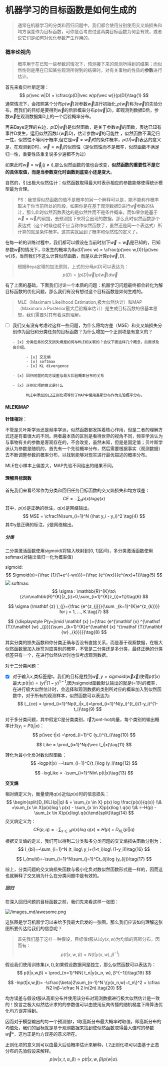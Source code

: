 # 机器学习的目标函数是如何生成的

> 通常在机器学习的分类和回归问题中，我们都会使用分别使用交叉熵损失和均方误差作为目标函数，可你是否考虑过这两类目标函数为何会有效，或者说它们是如何对优化参数产生作用的。

### 概率论视角

> 概率用于在已知一些参数的情况下，预测接下来的观测所得到的结果；而似然性则是用在已知某些观测所得到的结果时，对有关事物的性质的**参数**进行估计。

首先来看贝叶斯定理：
$$
p(\vec w|D) = \cfrac{p(D|\vec w)p(\vec w)}{p(D)}\tag{1}
$$
通常情况下，会按照某个分布$p(\vec w)$对参数$\vec w$进行初始化,$p(\vec w)$称为$\vec w$的先验分布，而我们的目标是要得到$\vec w$的后验概率分布$p(\vec w|D)$，即观测到数据D后，参数$\vec w$在观测数据集D上的一个后验概率分布。



再来Baye定理的右边，$p(D|\vec w)$是似然函数，是关于参数$\vec w$的函数，表达已知有事件D发生，运用似然函数$L(\vec w|D)$，估计参数$\vec w$的可能性	，似然函数不满足归一性，似然性不等同于概率,但它是$\vec w = \vec w_i$时的条件概率，$p(D|\vec w)$表达的意义是，在观测到D时，$\vec w = \vec w_i$的似然性（是似然性而不是概率，似然函数不满足归一性，重要性质重复说多少遍都不为过）



如果此时$\vec w = \vec w_j(j\ne i)$,那么似然函数的值也会改变，**似然函数的重要性不是它的具体取值，而是当参数变化时函数到底变小还是变大**。



自然的，引出极大似然估计：似然函数取得最大时表示相应的参数能够使得统计模型最为合理。



> PS：我觉得似然函数的值不是概率的另一个解释可以是，能不能称作概率取决于你当前所处的阶段，如果你是在基于观测数据D进行$\vec w$参数的估计，那么此时似然函数表达的是似然性而不是条件概率，而如果你是基于$\vec w = \vec w_i$的前提，去预测接下来将会出现的数据，那么此时似然函数那个表达式（这个时候也就不应当称作似然函数了，虽然还是同一个表达式）所计算的就是条件概率。这其实就回到了概率和似然性的定义了。



在每一轮的训练过程中，我们都可以假设在当前时刻下$\vec w = \vec w_i$是已知的，已知参数$\vec w$的情况下，D发生的概率为$p(D|\vec w) = \cfrac{p(\vec w,D)}{p(\vec w)}$，当然我们不这么计算似然函数，而是以此计算$p(\vec w,D)$.



> 根据Beya定理的加法原则，上式的分母$p(D)$可以表达为：
> $$
> p(D)=\int p(D|\vec w)p(\vec w)d\vec w \tag{2}
> $$
>

有了上面的基础，下面我们讨论一个本质的问题：机器学习问题最终都会转化为解目标函数的优化问题，那么我们有没有想过这个目标函数是如何生成的。

> MLE（Maximam Likelihood Estimation,极大似然估计）和MAP（Maximam a Posterior最大后验概率估计）是生成目标函数的很基本思想，我们需要对其有着深刻理解。

- [ ] 我们又有没有考虑过这样一些问题，为什么将均方差（MSE）和交叉熵损失分别作为回归和分类任务的目标函数？为什么增加一个正则项是有意义的？

      - [x] 分类任务的交叉损失熵是如何与MLE相关联的？会议下面这样几个概念，后面涉及会介绍。

            - [x] 交叉熵
            - [x] softmax
            - [x] KL divergence

      - [x] 回归问题的均方误差与最大后验概率分布的关系

      - [x] 正则化项的意义是什么

            MLE中添加的L2正则化项等价于MAP中使用高斯分布作为先验概率分布。

#### MLE和MAP

**针锋相对**：

不管是贝叶斯学派还是频率学派，似然函数都发挥着核心作用，但是二者的理解方式还是有着很大的不同。两者最本质的区别是看待世界的视角不同，频率学派认为与事物有关的参数是客观存在的，不会改变，虽然未知，但是是固定值；贝叶斯学派认为参数是随机的，首先有一个先验概率分布，然后需要根据事实（观测数据）去不断调整参数的概率分布，以找到能够对现实进行最优描述的概率分布。

MLE在小样本上偏差大，MAP先验不同给出的结果不同。

#### 理解目标函数

首先我们来看经常作为分类和回归任务目标函数的交叉熵损失和均方误差：
$$
CE = -\sum_x p(x)logq(x) \tag{3}
$$
其中，$p(x)$是正确的标注，$q(x)$是网络输出。
$$
MSE = \cfrac1N\sum_{i=1}^N (\hat y_i - y_i)^2 \tag{4}
$$
其中y是正确的标注，$\hat y$是网络输出。



##### 分类

二分类激活函数使用sigmoid(将输入映射到[0, 1]区间)，多分类激活函数使用softmax(对输出值归一化为概率值)

sigmoid:
$$
Sigmoid(x)={\frac {1}{1+e^{-wx}}}={\frac {e^{wx}}{e^{wx}+1}}\tag{5}
$$
![](/media/files/images/sigmoid.png)
softmax:
$$
\sigma : \mathbb{R}^{K}\to\{z\in\mathbb{R}^{K}|z_{i}>0,\sum_{i=1}^{K}z_{i}=1\}\tag{6}
$$

$$
\sigma (\mathbf {z} )_{j}={\frac {e^{z_{j}}}{\sum _{k=1}^{K}e^{z_{k}}}}  for j = 1, …, K.\tag{7}
$$

$$
{\displaystyle P(y=j\mid \mathbf {x} )={\frac {e^{\mathbf {x} ^{\mathsf {T}}\mathbf {w} _{j}}}{\sum _{k=1}^{K}e^{\mathbf {x} ^{\mathsf {T}}\mathbf {w} _{k}}}}}\tag{8}
$$

其实分类的损失函数和你分类正确与否没有直接关系，而是基于观察数据，在极大似然函数里加入标签对应类别的概率，不管是二分类还是多分类，最终正确的分类标签只有一个，在进行似然估计时也仅考虑观测数据。

对于二分类问题：

- [x] 对于输入x,类标签是t，我们的目标是找到$\vec w,y=sigmoid(\vec w \vec x)$使得$p(t|x)$最大:$p(t|x) = (y)^t(1-y)^{1-t}$,因为sigmoid函数默认输出的就是t=1时的概率，在进行极大似然估计时，会选择和观测数据的类别所对应的概率加入到似然函数中，对于所有的观测样本，似然函数可以表达为:
      $$
      L_{ce} = \prod_{i=1}^Np(t_i|x_i)=\prod_{i=1}^N(y_i)^{t_i}(1-y_i)^{1-t_i}\tag{9}
      $$



对于多分类问题，其中假定C是分类类别，$\vec t$为ont-hot向量，每个类别的输出概率计为$y_i=P(t_i|x)$：
$$
p(\vec t|x) =\prod_{i=1}^C (y_i)^{t_i}\tag{10}
$$

$$
Like = \prod_{i=1}^Np(\vec t_i|x)\tag{11}
$$

转化为最小化负对数似然函数：
$$
-logp(t|x) =-\sum_{i=1}^C{t_i}log (y_i)\tag{12}
$$

$$
-logLike = -\sum_{i=1}^Nln\ p(t|x)\tag{13}
$$



**交叉熵**

相对熵定义为，衡量使用$q(x)$近似$p(x)$时的信息损失：
$$
\begin{split}D_{KL}(p||q) & = \sum_{x \in X} p(x) log \frac{p(x)}{q(x)} \\& =\sum_{x \in X}p(x)log \ p(x) - \sum_{x \in X}p(x)log \ q(x) \\& =-H(p) - \sum_{x \in X}p(x)log\ q(x)\end{split}\tag{14}
$$
交叉熵定义为：
$$
CE(p, q) = -\sum_{x \in X}p(x)log\ q(x) = H(p) + D_{KL}(p||q)\tag{15}
$$


根据交叉熵的定义，我们可以得到二分类和多分类问题的交叉熵损失函数分别为：
$$
l_{bi}=-\sum_{i=1}^N (t_ilog\ y_i+(1-t_i)log\ (1-y_i))\tag{16}
$$

$$
l_{multi}=-\sum_{i=1}^N\sum_{j=1}^Ct_{ij}log (y_{ij})\tag{17}
$$

综上，分类问题的交叉熵损失函数与极小化负对数似然函数形式是一样的，因而这也就解释了交叉熵为什么在分类问题中是有效的。

<!--即便我们知道了这二者形式一样，也可以根据MLE去理解交叉熵损失函数的意义，但是为什么依据交叉熵定义写出的损失函数会和MLE的形式一样呢，交叉熵本身的定义里和极大似然函数是否有什么关系呢？-->



##### 回归

在深入回归问题的目标函数之前，我们先来看这样一张图：

![/images_md/awesome.png](/media/files/images/awesome.png)

这张图是学习机器学习以来给予我最大启发的一张图，那么我们应该如何理解这张图所要传达给我们的信息呢？

> 首先我们基于这样一种假设，目标值t服从以$y(x,w)$为均值的高斯分布，因而有：
> $$
> p(t|x,w,\beta)=N(t|y(x,w),\beta^{-1})\tag{18}
> $$
>

假设我们使用训练集$\{x,t\}$,如果假设数据间是独立，那么似然函数可以表达为：
$$
p(t|x,w,β) = \prod_{n=1}^NN( t_n|y(x_n, w), β^{−1})\tag{19}
$$

$$
-lnp(t|x,w,β)= -\cfrac{\beta}2\sum_{n-1}^N \{y(x_n,w)−t_n\}^2 + \cfrac N2 lnβ−\cfrac N 2 ln(2π).\tag{20}
$$

均方误差与假设t服从高斯分布并使用该分布对观测数据进行极大似然估计是一致的！换言之极大似然估计求的的参数值可以由使用反向传播的随机梯度下降算法优化均方误差得到。

因而对于模型输出的每一个预测值t，t取高斯分布最大概率时取值，即高斯分布的均值处，我们的目标就是基于观测数据来找到使似然函数取得最大值时的参数$\vec w*$，这也正是均方误差的意义所在。

<!--那么均方误差的提出是不是独立的呢？是先有的均方误差后来才碰巧发现了其所包含的假设和意义吗？-->

正则化项的意义则可以由最大后验概率估计来解释，L2正则化项可以由基于正态分布的先验假设来解释。
$$
p(w|x, t, α, β) \varpropto p(t|x, w, β)p(w|α).\tag{21}
$$
